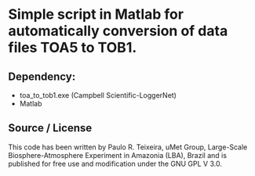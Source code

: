 # Simple script in Matlab for automatically conversion of data files TOA5 to TOB1.

## Dependency: 

- toa_to_tob1.exe (Campbell Scientific-LoggerNet)
- Matlab

## Source / License

This code has been written by Paulo R. Teixeira, uMet Group, Large-Scale Biosphere-Atmosphere Experiment in Amazonia (LBA), Brazil and is published for free use and modification under the GNU GPL V 3.0.
